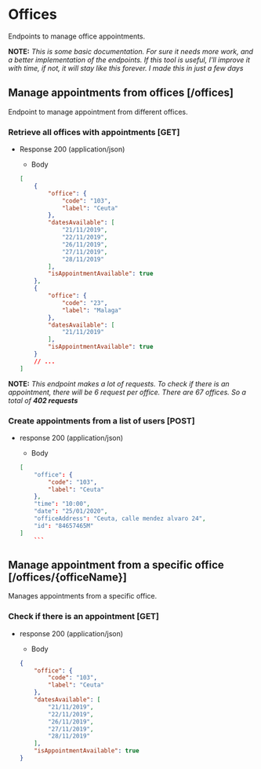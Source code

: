 # Offices
Endpoints to manage office appointments. 

**NOTE:** *This is some basic documentation. For sure it needs more work, and a better implementation of the endpoints. If this tool is useful, I'll improve it with time, if not, it will stay like this forever. I made this in just a few days*

## Manage appointments from offices [/offices]
Endpoint to manage appointment from different offices.

### Retrieve all offices with appointments [GET]

+ Response 200 (application/json)
    + Body

    ```json
    [
        {
            "office": {
                "code": "103",
                "label": "Ceuta"
            },
            "datesAvailable": [
                "21/11/2019",
                "22/11/2019",
                "26/11/2019",
                "27/11/2019",
                "28/11/2019"
            ],
            "isAppointmentAvailable": true
        },
        {
            "office": {
                "code": "23",
                "label": "Malaga"
            },
            "datesAvailable": [
                "21/11/2019"
            ],
            "isAppointmentAvailable": true
        }
        // ...
    ]
    ```


**NOTE:** *This endpoint makes a lot of requests. To check if there is an appointment, there will be 6 request per office. There are 67 offices. So a total of **402 requests***


### Create appointments from a list of users [POST]

+ response 200 (application/json)
    + Body

    ```json
    [
        "office": {
            "code": "103",
            "label": "Ceuta"
        },
        "time": "10:00",
        "date": "25/01/2020",
        "officeAddress": "Ceuta, calle mendez alvaro 24",
        "id": "84657465M"
    ]
        ```

## Manage appointment from a specific office [/offices/{officeName}]
Manages appointments from a specific office.

### Check if there is an appointment [GET]

+ response 200 (application/json)
    + Body

    ```json
    {
        "office": {
            "code": "103",
            "label": "Ceuta"
        },
        "datesAvailable": [
            "21/11/2019",
            "22/11/2019",
            "26/11/2019",
            "27/11/2019",
            "28/11/2019"
        ],
        "isAppointmentAvailable": true
    }
    ```




